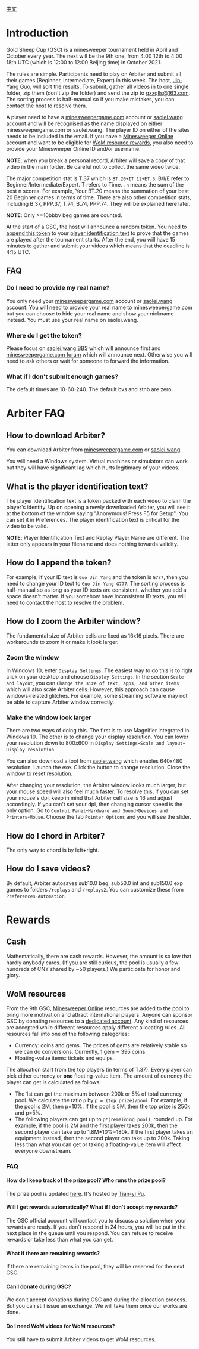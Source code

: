 [中文](https://zhuanlan.zhihu.com/p/412898862)

# Introduction

Gold Sheep Cup (GSC) is a minesweeper tournament held in April and October every year. The next will be the 9th one, from 4:00 12th to 4:00 18th UTC (which is 12:00 to 12:00 Beijing time) in October 2021.

The rules are simple. Participants need to play on Arbiter and submit all their games (Beginner, Intermediate, Expert) in this week. The host, [Jin-Yang Guo](https://minesweepergame.com/profile.php?pid=4417), will sort the results. To submit, gather all videos in to one single folder, zip them (don't zip the folder) and send the zip to qxxqlls@163.com. The sorting process is half-manual so if you make mistakes, you can contact the host to resolve them.

A player need to have a [minesweepergame.com](https://minesweepergame.com/) account or [saolei.wang](http://www.saolei.wang/Main/Index.asp) account and will be recognised as the name displayed on either minesweepergame.com or saolei.wang. The player ID on either of the sites needs to be included in the email. If you have a [Minesweeper Online](https://minesweeper.online/cn/) account and want to be eligible for [WoM resource rewards](https://github.com/putianyi889/Miscellaneous/blob/master/%E6%89%AB%E9%9B%B7/GSC%20Guide.md#wom-resources), you also need to provide your Minesweeper Online ID and/or username.

**NOTE**: when you break a personal record, Arbiter will save a copy of that video in the main folder. Be careful not to collect the same video twice.

The major competition stat is T.37 which is `BT.20+IT.12+ET.5`. B/I/E refer to Beginner/Intermediate/Expert. T refers to Time. `.n` means the sum of the best n scores. For example, Your BT.20 means the summation of your best 20 Beginner games in terms of time. There are also other competition stats, including B.37, PPP.37, T.74, B.74, PPP.74. They will be explained here later.

**NOTE**: Only >=10bbbv beg games are counted.

At the start of a GSC, the host will announce a random token. You need to [append this token](#how-do-i-append-the-token) to your [player identification text](https://github.com/putianyi889/Miscellaneous/blob/master/%E6%89%AB%E9%9B%B7/GSC%20Guide.md#what-is-the-player-identification-text) to prove that the games are played after the tournament starts. After the end, you will have 15 minutes to gather and submit your videos which means that the deadline is 4:15 UTC.

## FAQ

### Do I need to provide my real name?
You only need your [minesweepergame.com](https://minesweepergame.com/) account or [saolei.wang](http://www.saolei.wang/Main/Index.asp) account. You will need to provide your real name to minesweepergame.com but you can choose to hide your real name and show your nickname instead. You must use your real name on saolei.wang.

### Where do I get the token?
Please focus on [saolei.wang BBS](http://www.saolei.wang/BBS/Title.asp?Id=20355) which will announce first and [minesweepergame.com forum](https://minesweepergame.com/forum/viewtopic.php?f=14&p=4336&sid=575c9f5862c6c041b9047cc1e4cd26ea#p4336) which will announce next. Otherwise you will need to ask others or wait for someone to forward the information.

### What if I don't submit enough games?
The default times are 10-60-240. The default bvs and stnb are zero.

# Arbiter FAQ

## How to download Arbiter?
You can download Arbiter from [minesweepergame.com](https://minesweepergame.com/download/arbiter.php) or [saolei.wang](http://saolei.wang/Download/Arbiter_0.52.3.zip).

You will need a Windows system. Virtual machines or simulators can work but they will have significant lag which hurts legitimacy of your videos.

## What is the player identification text?
The player identification text is a token packed with each video to claim the player's identity. Up on opening a newly downloaded Arbiter, you will see it at the bottom of the window saying "Anonymous! Press F5 for Setup". You can set it in Preferences. The player identification text is critical for the video to be valid.

**NOTE**: Player Identification Text and Replay Player Name are different. The latter only appears in your filename and does nothing towards validity.

## How do I append the token?
For example, if your ID text is `Guo Jin Yang` and the token is `G777`, then you need to change your ID text to `Guo Jin Yang G777`. The sorting process is half-manual so as long as your ID texts are consistent, whether you add a space doesn't matter. If you somehow have inconsistent ID texts, you will need to contact the host to resolve the problem.

## How do I zoom the Arbiter window?
The fundamental size of Arbiter cells are fixed as 16x16 pixels. There are workarounds to zoom it or make it look larger.

### Zoom the window
In Windows 10, enter `Display Settings`. The easiest way to do this is to right click on your desktop and choose `Display Settings`. In the section `Scale and layout`, you can `Change the size of text, apps, and other items` which will also scale Arbiter cells. However, this approach can cause windows-related glitches. For example, some streaming software may not be able to capture Arbiter window correctly.

### Make the window look larger
There are two ways of doing this. The first is to use Magnifier integrated in Windows 10. The other is to change your display resolution. You can lower your resolution down to 800x600 in `Display Settings`-`Scale and layout`-`Display resolution`.

You can also download a tool from [saolei.wang](http://saolei.wang/Download/%E5%88%86%E8%BE%A8%E7%8E%87%E8%B0%83%E6%95%B4%E5%B7%A5%E5%85%B7.exe) which enables 640x480 resolution. Launch the exe. Click the button to change resolution. Close the window to reset resolution.

After changing your resolution, the Arbiter window looks much larger, but your mouse speed will also feel much faster. To resolve this, if you can set your mouse's dpi, keep in mind that Arbiter cell size is 16 and adjust accordingly. If you can't set your dpi, then changing cursor speed is the only option. Go to `Control Panel`-`Hardware and Sound`-`Devices and Printers`-`Mouse`. Choose the tab `Pointer Options` and you will see the slider.

## How do I chord in Arbiter?
The only way to chord is by left+right.

## How do I save videos?
By default, Arbiter autosaves sub10.0 beg, sub50.0 int and sub150.0 exp games to folders `/replays` and `/replays2`. You can customize these from `Preferences`-`Automation`.

# Rewards

## Cash
Mathematically, there are cash rewards. However, the amount is so low that hardly anybody cares. (If you are still curious, the pool is usually a few hundreds of CNY shared by ~50 players.) We participate for honor and glory.

## WoM resources

From the 9th GSC, [Minesweeper Online](https://minesweeper.online/) resources are added to the pool to bring more motivation and attract international players. Anyone can sponsor GSC by donating resources to a [dedicated account](https://minesweeper.online/player/5619613). Any kind of resources are accepted while different resources apply different allocating rules. All resources fall into one of the following categories:
- Currency: coins and gems. The prices of gems are relatively stable so we can do conversions. Currently, 1 gem = 395 coins.
- Floating-value items: tickets and equips.

The allocation start from the top players (in terms of T.37). Every player can pick either currency or **one** floating-value item. The amount of currency the player can get is calculated as follows:

- The 1st can get the maximum between 200k or 5% of total currency pool. We calculate the ratio `p` by `p = (top prize)/pool`. For example, if the pool is 2M, then p=10%. If the pool is 5M, then the top prize is 250k and p=5%.
- The following players can get up to `p*(remaining pool)`, rounded up. For example, if the pool is 2M and the first player takes 200k, then the second player can take up to 1.8M\*10%=180k. If the first player takes an equipment instead, then the second player can take up to 200k. Taking less than what you can get or taking a floating-value item will affect everyone downstream.

### FAQ
#### How do I keep track of the prize pool? Who runs the prize pool?
The prize pool is updated [here](https://docs.google.com/spreadsheets/d/1uP6P3oERcd_POmXP8-vP2Yl0VrIyVny9mmegvZxx2-A/edit?usp=sharing). It's hosted by [Tian-yi Pu](https://minesweepergame.com/profile.php?pid=8747).

#### Will I get rewards automatically? What if I don't accept my rewards?
The GSC official account will contact you to discuss a solution when your rewards are ready. If you don't respond in 24 hours, you will be put in the next place in the queue until you respond. You can refuse to receive rewards or take less than what you can get.

#### What if there are remaining rewards?
If there are remaining items in the pool, they will be reserved for the next GSC.

#### Can I donate during GSC?
We don't accept donations during GSC and during the allocation process. But you can still issue an exchange. We will take them once our works are done.

#### Do I need WoM videos for WoM resources?
You still have to submit Arbiter videos to get WoM resources.
